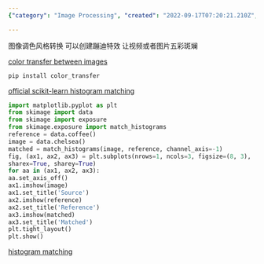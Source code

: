 ```yaml
---
{"category": "Image Processing", "created": "2022-09-17T07:20:21.210Z", "date": "2022-09-17 07:20:21", "description": "This text explains a method for color transfer between images, specifically using histogram-based style transfer to create vibrant effects in videos or pictures. It provides installation instructions and example Python code for image color matching using histogram matching.", "modified": "2022-09-17T07:28:17.780Z", "tags": ["color transfer", "image manipulation", "histogram-based style transfer", "video effects", "picture enhancement", "Python code", "image color matching"], "title": "color transfer between images, histogram based style transfer"}

---
```


图像调色风格转换 可以创建蹦迪特效 让视频或者图片五彩斑斓

[color transfer between images](https://github.com/jrosebr1/color_transfer)

```bash
pip install color_transfer

```

[official scikit-learn histogram matching](https://scikit-image.org/docs/dev/auto_examples/color_exposure/plot_histogram_matching.html)

```python
import matplotlib.pyplot as plt
from skimage import data
from skimage import exposure
from skimage.exposure import match_histograms
reference = data.coffee()
image = data.chelsea()
matched = match_histograms(image, reference, channel_axis=-1)
fig, (ax1, ax2, ax3) = plt.subplots(nrows=1, ncols=3, figsize=(8, 3),
sharex=True, sharey=True)
for aa in (ax1, ax2, ax3):
aa.set_axis_off()
ax1.imshow(image)
ax1.set_title('Source')
ax2.imshow(reference)
ax2.set_title('Reference')
ax3.imshow(matched)
ax3.set_title('Matched')
plt.tight_layout()
plt.show()

```

[histogram matching](https://pyimagesearch.com/2021/02/08/histogram-matching-with-opencv-scikit-image-and-python/)
